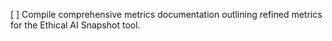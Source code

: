 [ ] Compile comprehensive metrics documentation outlining refined metrics for the Ethical AI Snapshot tool.